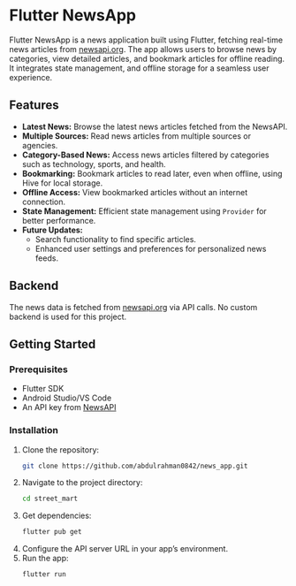 # Flutter NewsApp

Flutter NewsApp is a news application built using Flutter, fetching real-time news articles from [newsapi.org](https://newsapi.org/). The app allows users to browse news by categories, view detailed articles, and bookmark articles for offline reading. It integrates state management, and offline storage for a seamless user experience.

## Features

- **Latest News:** Browse the latest news articles fetched from the NewsAPI.
- **Multiple Sources:** Read news articles from multiple sources or agencies.
- **Category-Based News:** Access news articles filtered by categories such as technology, sports, and health.
- **Bookmarking:** Bookmark articles to read later, even when offline, using Hive for local storage.
- **Offline Access:** View bookmarked articles without an internet connection.
- **State Management:** Efficient state management using `Provider` for better performance.
- **Future Updates:**
  - Search functionality to find specific articles.
  - Enhanced user settings and preferences for personalized news feeds.

## Backend

The news data is fetched from [newsapi.org](https://newsapi.org/) via API calls. No custom backend is used for this project.

## Getting Started

### Prerequisites

- Flutter SDK
- Android Studio/VS Code
- An API key from [NewsAPI](https://newsapi.org/)

### Installation

1. Clone the repository:
   ```bash
   git clone https://github.com/abdulrahman0842/news_app.git
2. Navigate to the project directory:
   ```bash
   cd street_mart
3. Get dependencies:
   ```bash
   flutter pub get
5. Configure the API server URL in your app’s environment.
6. Run the app:
   ```bash
   flutter run

